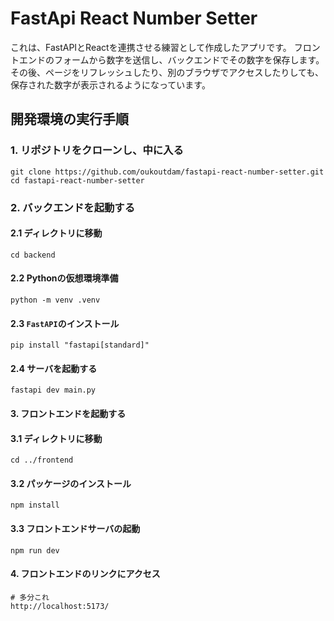 # FastApi React Number Setter

これは、FastAPIとReactを連携させる練習として作成したアプリです。
フロントエンドのフォームから数字を送信し、バックエンドでその数字を保存します。
その後、ページをリフレッシュしたり、別のブラウザでアクセスしたりしても、保存された数字が表示されるようになっています。

## 開発環境の実行手順
### 1. リポジトリをクローンし、中に入る
```
git clone https://github.com/oukoutdam/fastapi-react-number-setter.git
cd fastapi-react-number-setter
```
### 2. バックエンドを起動する
   
#### 2.1 ディレクトリに移動
```
cd backend
```
#### 2.2 Pythonの仮想環境準備
```
python -m venv .venv
```
#### 2.3 `FastAPI`のインストール
```
pip install "fastapi[standard]"
```
#### 2.4 サーバを起動する
```
fastapi dev main.py
```
#### 3. フロントエンドを起動する
   
#### 3.1 ディレクトリに移動
```
cd ../frontend
```
#### 3.2 パッケージのインストール
```
npm install
```
#### 3.3 フロントエンドサーバの起動
```
npm run dev
```
#### 4. フロントエンドのリンクにアクセス
```
# 多分これ
http://localhost:5173/
```

